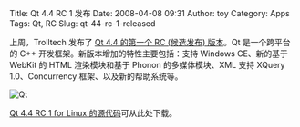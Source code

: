 Title: Qt 4.4 RC 1 发布
Date: 2008-04-08 09:31
Author: toy
Category: Apps
Tags: Qt, RC
Slug: qt-44-rc-1-released

上周，Trolltech 发布了 [Qt 4.4 的第一个 RC (候选发布)
版本](http://labs.trolltech.com/blogs/2008/04/03/qt-44-release-candidate-is-out/)。Qt
是一个跨平台的 C++ 开发框架。新版本增加的特性主要包括：支持 Windows
CE、新的基于 WebKit 的 HTML 渲染模块和基于 Phonon 的多媒体模块、XML 支持
XQuery 1.0、Concurrency 框架、以及新的帮助系统等。

![Qt](http://i.linuxtoy.org/i/logo/qt.png)

[Qt 4.4 RC 1 for Linux
的源代码](http://trolltech.com/developer/downloads/qt/qt44-preview-download)可从此处下载。
